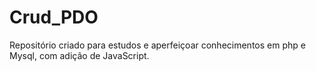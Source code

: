 # Crud_PDO

Repositório criado para estudos e aperfeiçoar conhecimentos em php e Mysql, com
adição de JavaScript.

